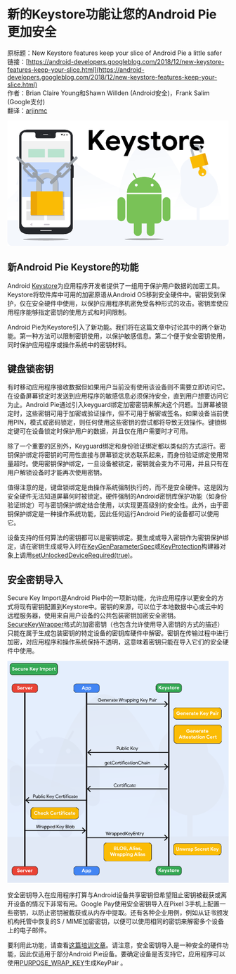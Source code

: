 # 新的Keystore功能让您的Android Pie更加安全

原标题：New Keystore features keep your slice of Android Pie a little safer  
链接：[https://android-developers.googleblog.com/2018/12/new-keystore-features-keep-your-slice.html](https://android-developers.googleblog.com/2018/12/new-keystore-features-keep-your-slice.html)  
作者：Brian Claire Young和Shawn Willden (Android安全)，Frank Salim (Google支付)  
翻译：[arjinmc](https://github.com/arjinmc)  

![img](../images/2018.12.12.1.png)  

## 新Android Pie Keystore的功能

Android [Keystore](https://source.android.com/security/keystore)为应用程序开发者提供了一组用于保护用户数据的加密工具。Keystore将软件库中可用的加密原语从Android OS移到安全硬件中。密钥受到保护，仅在安全硬件中使用，以保护应用程序机密免受各种形式的攻击。密钥库使应用程序能够指定密钥的使用方式和时间限制。

Android Pie为Keystore引入了新功能。我们将在这篇文章中讨论其中的两个新功能。第一种方法可以限制密钥使用，以保护敏感信息。第二个便于安全密钥使用，同时保护应用程序或操作系统中的密钥材料。

## 键盘锁密钥

有时移动应用程序接收数据但如果用户当前没有使用该设备则不需要立即访问它。在设备屏幕锁定时发送到应用程序的敏感信息必须保持安全，直到用户想要访问它为止。Android Pie通过引入keyguard绑定加密密钥来解决这个问题。当屏幕被锁定时，这些密钥可用于加密或验证操作，但不可用于解密或签名。如果设备当前使用PIN，模式或密码锁定，则任何使用这些密钥的尝试都将导致无效操作。键锁绑定键可在设备锁定时保护用户的数据，并且仅在用户需要时才可用。

除了一个重要的区别外，Keyguard绑定和身份验证绑定都以类似的方式运行。密钥保护绑定将密钥的可用性直接与屏幕锁定状态联系起来，而身份验证绑定使用常量超时。使用密钥保护绑定，一旦设备被锁定，密钥就会变为不可用，并且只有在用户解锁设备时才能再次使用密钥。

值得注意的是，键盘锁绑定是由操作系统强制执行的，而不是安全硬件。这是因为安全硬件无法知道屏幕何时被锁定。硬件强制的Android密钥库保护功能（如身份验证绑定）可与密钥保护绑定结合使用，以实现更高级别的安全性。此外，由于密钥保护绑定是一种操作系统功能，因此任何运行Android Pie的设备都可以使用它。

设备支持的任何算法的密钥都可以是密钥绑定。要生成或导入密钥作为密钥保护绑定，请在密钥生成或导入时在[KeyGenParameterSpec](https://developer.android.com/reference/android/security/keystore/KeyGenParameterSpec.Builder)或[KeyProtection](https://developer.android.com/reference/android/security/keystore/KeyProtection.Builder)构建器对象上调用[setUnlockedDeviceRequired(true)](https://developer.android.com/reference/android/security/keystore/KeyGenParameterSpec.Builder#setUnlockedDeviceRequired(boolean))。

## 安全密钥导入

Secure Key Import是Android Pie中的一项新功能，允许应用程序以更安全的方式将现有密钥配置到Keystore中。密钥的来源，可以位于本地数据中心或云中的远程服务器，使用来自用户设备的公共包装密钥加密安全密钥。[SecureKeyWrapper](https://developer.android.com/reference/android/security/keystore/WrappedKeyEntry)格式的加密密钥（也包含允许使用导入密钥的方式的描述）只能在属于生成包装密钥的特定设备的密钥库硬件中解密。密钥在传输过程中进行加密，对应用程序和操作系统保持不透明，这意味着密钥只能在导入它们的安全硬件中使用。

![img](../images/2018.12.12.2.png)  

安全密钥导入在应用程序打算与Android设备共享密钥但希望阻止密钥被截获或离开设备的情况下非常有用。Google Pay使用安全密钥导入在Pixel 3手机上配置一些密钥，以防止密钥被截获或从内存中提取。还有各种企业用例，例如从证书颁发机构托管中恢复的S / MIME加密密钥，以便可以使用相同的密钥来解密多个设备上的电子邮件。

要利用此功能，请查看[这篇培训文章](https://developer.android.com/training/articles/keystore#ImportingEncryptedKeys)。请注意，安全密钥导入是一种安全的硬件功能，因此仅适用于部分Android Pie设备。要确定设备是否支持它，应用程序可以使用[PURPOSE_WRAP_KEY](https://developer.android.com/reference/android/security/keystore/KeyProperties#PURPOSE_WRAP_KEY)生成KeyPair 。